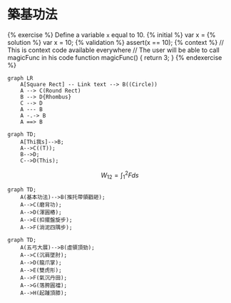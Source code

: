 # 築基功法

{% exercise %}
Define a variable `x` equal to 10.
{% initial %}
var x =
{% solution %}
var x = 10;
{% validation %}
assert(x == 10);
{% context %}
// This is context code available everywhere
// The user will be able to call magicFunc in his code
function magicFunc() {
    return 3;
}
{% endexercise %}


```mermaid
graph LR
    A[Square Rect] -- Link text --> B((Circle))
    A --> C(Round Rect)
    B --> D{Rhombus}
    C --> D
    A --- B
    A -.-> B
    A ==> B
```



```mermaid
graph TD;
    A[Thi我s]-->B;
    A-->C((T));
    B-->D;
    C-->D(This);
```


$$W_{12}=\int_1^2 Fds$$



```mermaid
graph TD;
    A(基本功法)-->B(推托帶領戳砸);
    A-->C(磨背功);
    A-->D(渾圓樁);
    A-->E(扣擺盤旋步);
    A-->F(淌泥四隅步);

```

```mermaid
graph TD;
    A(五弓大展)-->B(虛領頂勁);
    A-->C(沉肩墜肘);
    A-->D(龍爪掌);
    A-->E(雙虎形);
    A-->F(氣沉丹田);
    A-->G(落胯圓襠);
    A-->H(起踵頂膝);
```
    